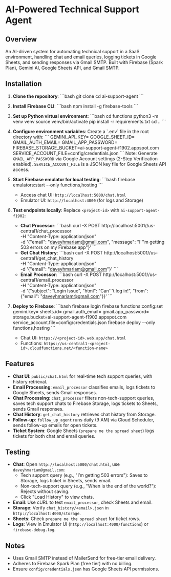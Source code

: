 # AI-Powered Technical Support Agent

## Overview

An AI-driven system for automating technical support in a SaaS environment, handling chat and email queries, logging tickets in Google Sheets, and sending responses via Gmail SMTP. Built with Firebase (Spark Plan), Gemini AI, Google Sheets API, and Gmail SMTP.

## Installation

1. **Clone the repository**:
   \`\`\`bash
   git clone <repository-url>
   cd ai-support-agent
   \`\`\`

2. **Install Firebase CLI**:
   \`\`\`bash
   npm install -g firebase-tools
   \`\`\`

3. **Set up Python virtual environment**:
   \`\`\`bash
   cd functions
   python3 -m venv venv
   source venv/bin/activate
   pip install -r requirements.txt
   cd ..
   \`\`\`

4. **Configure environment variables**:
   Create a \`.env\` file in the root directory with:
   \`\`\`
   GEMINI_API_KEY=<your-gemini-key>
   GOOGLE_SHEET_ID=<your-sheet-id>
   GMAIL_AUTH_EMAIL=<your-gmail-email>
   GMAIL_APP_PASSWORD=<your-gmail-app-password>
   FIREBASE_STORAGE_BUCKET=ai-support-agent-f1902.appspot.com
   SERVICE_ACCOUNT_FILE=config/credentials.json
   \`\`\`
   Note: Generate `GMAIL_APP_PASSWORD` via Google Account settings (2-Step Verification enabled). `SERVICE_ACCOUNT_FILE` is a JSON key file for Google Sheets API access.

5. **Start Firebase emulator for local testing**:
   \`\`\`bash
   firebase emulators:start --only functions,hosting
   \`\`\`

   - Access chat UI: `http://localhost:5000/chat.html`
   - Emulator UI: `http://localhost:4000` (for logs and Storage)

6. **Test endpoints locally**:
   Replace `<project-id>` with `ai-support-agent-f1902`:

   - **Chat Processor**:
     \`\`\`bash
     curl -X POST http://localhost:5001/<project-id>/us-central1/chat_processor \
     -H \"Content-Type: application/json\" \
     -d '{\"email\": \"daveyhmariam@gmail.com\", \"message\": \"I'\''m getting 503 errors on my Firebase app\"}'
     \`\`\`
   - **Get Chat History**:
     \`\`\`bash
     curl -X POST http://localhost:5001/<project-id>/us-central1/get_chat_history \
     -H \"Content-Type: application/json\" \
     -d '{\"email\": \"daveyhmariam@gmail.com\"}'
     \`\`\`
   - **Email Processor**:
     \`\`\`bash
     curl -X POST http://localhost:5001/<project-id>/us-central1/email_processor \
     -H \"Content-Type: application/json\" \
     -d '{\"subject\": \"Login Issue\", \"html\": \"Can'\''t log in!\", \"from\": {\"email\": \"daveyhmariam@gmail.com\"}}'
     \`\`\`

7. **Deploy to Firebase**:
   \`\`\`bash
   firebase login
   firebase functions:config:set gemini.key=<your-gemini-key> sheets.id=<your-sheet-id> gmail.auth_email=<your-gmail-email> gmail.app_password=<your-gmail-app-password> storage.bucket=ai-support-agent-f1902.appspot.com service_account.file=config/credentials.json
   firebase deploy --only functions,hosting
   \`\`\`
   - Chat UI: `https://<project-id>.web.app/chat.html`
   - Functions: `https://us-central1-<project-id>.cloudfunctions.net/<function-name>`

## Features

- **Chat UI**: `public/chat.html` for real-time tech support queries, with history retrieval.
- **Email Processing**: `email_processor` classifies emails, logs tickets to Google Sheets, sends Gmail responses.
- **Chat Processing**: `chat_processor` filters non-tech-support queries, saves tech support chats to Firebase Storage, logs tickets to Sheets, sends Gmail responses.
- **Chat History**: `get_chat_history` retrieves chat history from Storage.
- **Follow-up**: `follow_up_agent` runs daily (9 AM) via Cloud Scheduler, sends follow-up emails for open tickets.
- **Ticket System**: Google Sheets (`prepare me the spread sheet`) logs tickets for both chat and email queries.

## Testing

- **Chat**: Open `http://localhost:5000/chat.html`, use `daveyhmariam@gmail.com`:
  - Tech support query (e.g., \"I’m getting 503 errors\"): Saves to Storage, logs ticket in Sheets, sends email.
  - Non-tech-support query (e.g., \"When is the end of the world?\"): Rejects without saving.
  - Click \"Load History\" to view chats.
- **Email**: Use cURL to test `email_processor`, check Sheets and email.
- **Storage**: Verify `chat_history/<email>.json` in `http://localhost:4000/storage`.
- **Sheets**: Check `prepare me the spread sheet` for ticket rows.
- **Logs**: View in Emulator UI (`http://localhost:4000/functions`) or `firebase-debug.log`.

## Notes

- Uses Gmail SMTP instead of MailerSend for free-tier email delivery.
- Adheres to Firebase Spark Plan (free tier) with no billing.
- Ensure `config/credentials.json` has Google Sheets API permissions.
